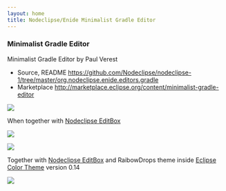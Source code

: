 ```yaml
---
layout: home
title: Nodeclipse/Enide Minimalist Gradle Editor
---
```



### Minimalist Gradle Editor

Minimalist Gradle Editor by Paul Verest

- Source, README <https://github.com/Nodeclipse/nodeclipse-1/tree/master/org.nodeclipse.enide.editors.gradle>
- Marketplace <http://marketplace.eclipse.org/content/minimalist-gradle-editor>

![](https://marketplace.eclipse.org/sites/default/files/styles/ds_solution_screenshot/public/Minimalist_Gradle_Editor.PNG)

When together with [Nodeclipse EditBox](https://github.com/Nodeclipse/EditBox)

![](http://marketplace.eclipse.org/sites/default/files/BlueLight.PNG)

![](http://marketplace.eclipse.org/sites/default/files/EditBox-plugin-gradle-example.PNG)

Together with [Nodeclipse EditBox](https://github.com/Nodeclipse/EditBox)
 and RaibowDrops theme inside [Eclipse Color Theme](https://github.com/Nodeclipse/eclipse-color-theme) version 0.14 

![](http://marketplace.eclipse.org/sites/default/files/eclipse-color-theme-with-rainbowdrops.png)
